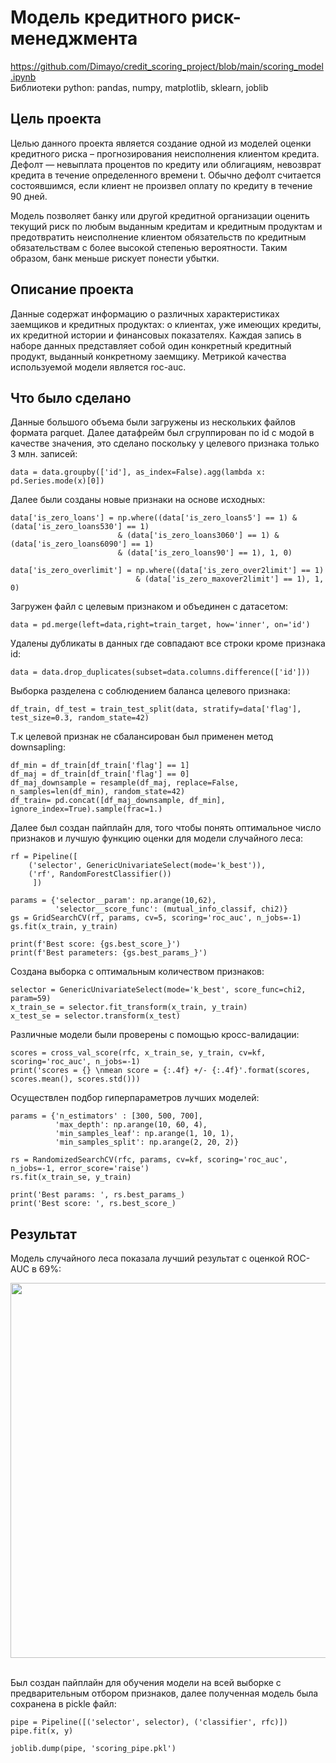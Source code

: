 # Модель кредитного риск-менеджмента
https://github.com/Dimayo/credit_scoring_project/blob/main/scoring_model.ipynb<br>
Библиотеки python: pandas, numpy, matplotlib, sklearn, joblib 

## Цель проекта
<p>Целью данного проекта является создание одной из моделей оценки кредитного риска – прогнозирования неисполнения клиентом кредита. Дефолт — невыплата процентов по кредиту или облигациям, невозврат кредита в течение определенного времени t. Обычно дефолт считается состоявшимся, если клиент не произвел оплату по кредиту в течение 90 дней.</p> <p>Модель позволяет банку или другой кредитной организации оценить текущий риск по любым выданным кредитам и кредитным продуктам и предотвратить неисполнение клиентом обязательств по кредитным обязательствам с более высокой степенью вероятности. Таким образом, банк меньше рискует понести убытки.</p>

## Описание проекта
<p>Данные содержат информацию о различных характеристиках заемщиков и кредитных продуктах: о клиентах, уже имеющих кредиты, их кредитной истории и финансовых показателях. Каждая запись в наборе данных представляет собой один конкретный кредитный продукт, выданный конкретному заемщику. Метрикой качества используемой модели является roc-auc.</p>

## Что было сделано
Данные большого объема были загружены из нескольких файлов формата parquet. Далее датафрейм был сгруппирован по id с модой в качестве значения, это сделано поскольку у целевого признака только 3 млн. записей:

```
data = data.groupby(['id'], as_index=False).agg(lambda x: pd.Series.mode(x)[0])
```
Далее были созданы новые признаки на основе исходных:
```
data['is_zero_loans'] = np.where((data['is_zero_loans5'] == 1) & (data['is_zero_loans530'] == 1)
                        & (data['is_zero_loans3060'] == 1) & (data['is_zero_loans6090'] == 1)
                        & (data['is_zero_loans90'] == 1), 1, 0)

data['is_zero_overlimit'] = np.where((data['is_zero_over2limit'] == 1)
                            & (data['is_zero_maxover2limit'] == 1), 1, 0)
```
Загружен файл с целевым признаком и объединен с датасетом:
```
data = pd.merge(left=data,right=train_target, how='inner', on='id')
```
Удалены дубликаты в данных где совпадают все строки кроме признака id:
```
data = data.drop_duplicates(subset=data.columns.difference(['id']))
```
Выборка разделена с соблюдением баланса целевого признака:
```
df_train, df_test = train_test_split(data, stratify=data['flag'], test_size=0.3, random_state=42)
```
Т.к целевой признак не сбалансирован был применен метод downsapling:
```
df_min = df_train[df_train['flag'] == 1]
df_maj = df_train[df_train['flag'] == 0]
df_maj_downsample = resample(df_maj, replace=False, n_samples=len(df_min), random_state=42)
df_train= pd.concat([df_maj_downsample, df_min], ignore_index=True).sample(frac=1.)
```
Далее был создан пайплайн для, того чтобы понять оптимальное число признаков и лучшую функцию оценки для модели случайного леса:
```
rf = Pipeline([
    ('selector', GenericUnivariateSelect(mode='k_best')),
    ('rf', RandomForestClassifier())
     ])

params = {'selector__param': np.arange(10,62),
          'selector__score_func': (mutual_info_classif, chi2)}
gs = GridSearchCV(rf, params, cv=5, scoring='roc_auc', n_jobs=-1)
gs.fit(x_train, y_train)

print(f'Best score: {gs.best_score_}')
print(f'Best parameters: {gs.best_params_}')
```
Создана выборка с оптимальным количеством признаков:
```
selector = GenericUnivariateSelect(mode='k_best', score_func=chi2, param=59)
x_train_se = selector.fit_transform(x_train, y_train)
x_test_se = selector.transform(x_test)
```
Различные модели были проверены с помощью кросс-валидации:
```
scores = cross_val_score(rfc, x_train_se, y_train, cv=kf, scoring='roc_auc', n_jobs=-1)
print('scores = {} \nmean score = {:.4f} +/- {:.4f}'.format(scores, scores.mean(), scores.std()))
```
Осуществлен подбор гиперпараметров лучших моделей:
```
params = {'n_estimators' : [300, 500, 700],
          'max_depth': np.arange(10, 60, 4),
          'min_samples_leaf': np.arange(1, 10, 1),
          'min_samples_split': np.arange(2, 20, 2)}

rs = RandomizedSearchCV(rfc, params, cv=kf, scoring='roc_auc', n_jobs=-1, error_score='raise')
rs.fit(x_train_se, y_train)

print('Best params: ', rs.best_params_)
print('Best score: ', rs.best_score_)
```
## Результат
Модель случайного леса показала лучший результат с оценкой ROC-AUC в 69%:

<img src="https://github.com/Dimayo/credit_scoring_project/assets/44707838/750655de-764e-4258-bde1-a41da9f8444a" width="600"> <br> <br>

Был создан пайплайн для обучения модели на всей выборке с предварительным отбором признаков, далее полученная модель была сохранена в pickle файл:
```
pipe = Pipeline([('selector', selector), ('classifier', rfc)])
pipe.fit(x, y)

joblib.dump(pipe, 'scoring_pipe.pkl')
```


